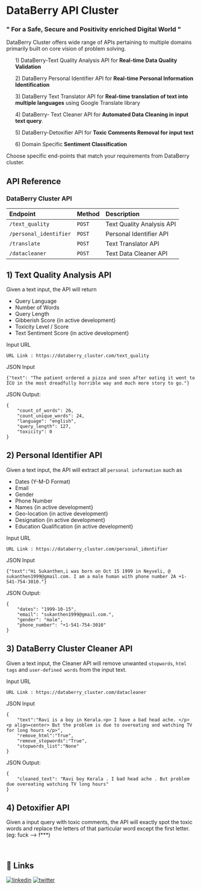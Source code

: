 
# DataBerry API Cluster 
### " For a Safe, Secure and Positivity enriched Digital World "

DataBerry Cluster offers wide range of APIs pertaining to multiple domains primarily built on core vision of problem solving. 

<ol> 1) DataBerry-Text Quality Analysis API for <b>Real-time Data Quality Validation</b> </ol>
<ol> 2) DataBerry Personal Identifier API for <b>Real-time Personal Information Identification</b> </ol>
<ol> 3) DataBerry Text Translator API for <b>Real-time translation of text into multiple languages</b> using Google Translate library </ol>
<ol> 4) DataBerry- Text Cleaner API for <b>Automated Data Cleaning in input text query</b>. </ol>
<ol> 5) DataBerry-Detoxifier API for <b>Toxic Comments Removal for input text</b> </ol>
<ol> 6) Domain Specific <b>Sentiment Classification</b> </ol>

Choose specific end-points that match your requirements from DataBerry cluster.

## API Reference

### DataBerry Cluster API


| Endpoint        | Method   |   Description              |
| :--------       | :------- | :------------------------- |
| `/text_quality` | `POST`   | Text Quality Analysis API |
| `/personal_identifier`| `POST` | Personal Identifier API |
| `/translate` | `POST` | Text Translator API | 
| `/datacleaner` | `POST` | Text Data Cleaner API | 

## 1) Text Quality Analysis API
Given a text input, the API will return 
- Query Language
- Number of Words
- Query Length
- Gibberish Score {in active development}
- Toxicity Level / Score
- Text Sentiment Score {in active development}

Input URL
```console
URL Link : https://databerry_cluster.com/text_quality
```

JSON Input
```console
{"text": "The patient ordered a pizza and soon after eating it went to ICU in the most dreadfully horrible way and much more story to go."}
```

JSON Output:
```
{
    "count_of_words": 26,
    "count_unique_words": 24,
    "language": "english",
    "query_length": 127,
    "toxicity": 0
}
```

## 2) Personal Identifier API
Given a text input, the API will extract all `personal information` such as
- Dates (Y-M-D Format)
- Email
- Gender
- Phone Number
- Names {in active development}
- Geo-location {in active development}
- Designation {in active development}
- Education Qualification {in active development}

Input URL
```console
URL Link : https://databerry_cluster.com/personal_identifier
```

JSON Input
```console
{"text":"Hi Sukanthen,i was born on Oct 15 1999 in Neyveli, @ sukanthen1999@gmail.com. I am a male human with phone number 2A +1-541-754-3010."}
```

JSON Output:
```
{
    "dates": "1999-10-15",
    "email": "sukanthen1999@gmail.com.",
    "gender": "male",
    "phone_number": "+1-541-754-3010"
}
```

## 3) DataBerry Cluster Cleaner API
Given a text input, the Cleaner API will remove unwanted `stopwords`, `html tags` and `user-defined words` from the input text.

Input URL
```console
URL Link : https://databerry_cluster.com/datacleaner
```

JSON Input
```console
{
	"text":"Ravi is a boy in Kerala.<p> I have a bad head ache. </p> <p align=center> But the problem is due to overeating and watching TV for long hours </p>",
	"remove_html":"True",
	"remove_stopwords":"True",
	"stopwords_list":"None"
}
```

JSON Output:
```
{
    "cleaned_text": "Ravi boy Kerala . I bad head ache . But problem due overeating watching TV long hours"
}
```

## 4) Detoxifier API
Given a input query with toxic comments, the API will exactly spot the toxic words and replace the letters of that particular word except the first letter. (eg: fuck --> f***) 

<br>

## 🔗 Links
[![linkedin](https://img.shields.io/badge/linkedin-0A66C2?style=for-the-badge&logo=linkedin&logoColor=white)](https://www.linkedin.com/in/sukanchamp/)
[![twitter](https://img.shields.io/badge/twitter-1DA1F2?style=for-the-badge&logo=twitter&logoColor=white)](https://twitter.com/sukanthen)


